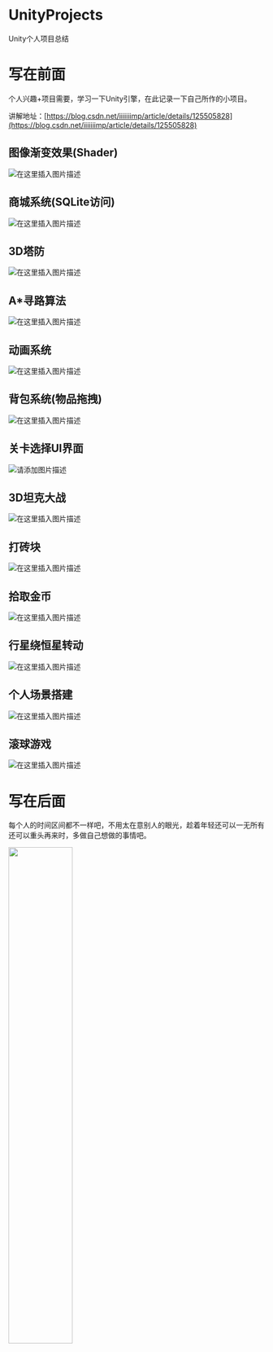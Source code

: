 # UnityProjects

Unity个人项目总结

# 写在前面

个人兴趣+项目需要，学习一下Unity引擎，在此记录一下自己所作的小项目。

讲解地址：[https://blog.csdn.net/iiiiiiimp/article/details/125505828](https://blog.csdn.net/iiiiiiimp/article/details/125505828)

## 图像渐变效果(Shader)

![在这里插入图片描述](https://img-blog.csdnimg.cn/b7e273d3fe604f8a9aecb26332001045.gif)

## 商城系统(SQLite访问)

![在这里插入图片描述](https://img-blog.csdnimg.cn/dbf37f9fbf3142f6aa532b526bb443e7.gif)

## 3D塔防

![在这里插入图片描述](https://img-blog.csdnimg.cn/a18eeb9ac1524685b1a48257879fd91d.gif)

## A*寻路算法

![在这里插入图片描述](https://img-blog.csdnimg.cn/51ca12bac0e5441fb7dd0fccaa54741c.gif)

## 动画系统

![在这里插入图片描述](https://img-blog.csdnimg.cn/7fa49b367fa84f51886fcc6b7b7d238b.gif)

## 背包系统(物品拖拽)

![在这里插入图片描述](https://img-blog.csdnimg.cn/af7731d66be6464a89b7621e1334b584.gif)

## 关卡选择UI界面

![请添加图片描述](https://img-blog.csdnimg.cn/49ae5f0e6dc0495fb6d3586f21978ab6.gif)


## 3D坦克大战

![在这里插入图片描述](https://img-blog.csdnimg.cn/06c165454e944d48b72cb29307c8e73b.gif)

## 打砖块

![在这里插入图片描述](https://img-blog.csdnimg.cn/c618371280a549738de92478225cfa35.gif)

## 拾取金币

![在这里插入图片描述](https://img-blog.csdnimg.cn/8059a03242884d93b33f41a88bf53d37.gif)

## 行星绕恒星转动
![在这里插入图片描述](https://img-blog.csdnimg.cn/afd11473dbe640bfaaacbf0005c6e483.gif)

## 个人场景搭建

![在这里插入图片描述](https://img-blog.csdnimg.cn/e035e258ca5749af8262d702133996c8.png)

## 滚球游戏
![在这里插入图片描述](https://img-blog.csdnimg.cn/b0b6f876b25f40f18bacce758e2a52d9.gif)

# 写在后面

每个人的时间区间都不一样吧，不用太在意别人的眼光，趁着年轻还可以一无所有还可以重头再来时，多做自己想做的事情吧。

 <img src="https://img-blog.csdnimg.cn/0ed69498924a45e28c5c65cb80b52bc6.jpeg?x-oss-process=image/watermark,type_d3F5LXplbmhlaQ,shadow_50,text_Q1NETiBAaWlpaWlpaW1w,size_10,color_FFFFFF,t_70,g_se,x_16" width="50%">

